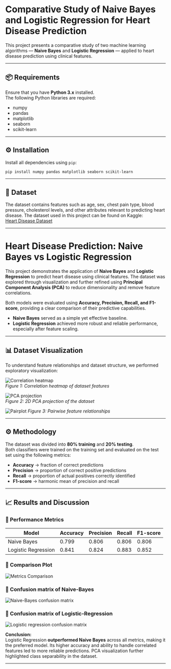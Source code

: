 # Comparative Study of Naive Bayes and Logistic Regression for Heart Disease Prediction  

This project presents a comparative study of two machine learning algorithms — **Naive Bayes** and **Logistic Regression** — applied to heart disease prediction using clinical features.  

---

## 📦 Requirements  

Ensure that you have **Python 3.x** installed.  
The following Python libraries are required:  

- numpy  
- pandas  
- matplotlib  
- seaborn  
- scikit-learn  

---

## ⚙️ Installation  

Install all dependencies using `pip`:  

```bash
pip install numpy pandas matplotlib seaborn scikit-learn
```
---


## 📂 Dataset  

The dataset contains features such as age, sex, chest pain type, blood pressure, cholesterol levels, and other attributes relevant to predicting heart disease. The dataset used in this project can be found on Kaggle:  
[Heart Disease Dataset](https://www.kaggle.com/datasets/mfarhaannazirkhan/heart-dataset)  

---

# Heart Disease Prediction: Naive Bayes vs Logistic Regression  

This project demonstrates the application of **Naive Bayes** and **Logistic Regression** to predict heart disease using clinical features. The dataset was explored through visualization and further refined using **Principal Component Analysis (PCA)** to reduce dimensionality and remove feature correlations.  

Both models were evaluated using **Accuracy, Precision, Recall, and F1-score**, providing a clear comparison of their predictive capabilities.  
- **Naive Bayes** served as a simple yet effective baseline.  
- **Logistic Regression** achieved more robust and reliable performance, especially after feature scaling.  

---

## 📊 Dataset Visualization  

To understand feature relationships and dataset structure, we performed exploratory visualization:  

![Correlation heatmap](correlation_heatmap.png)  
*Figure 1: Correlation heatmap of dataset features*  

![PCA projection](pca_visualization.png)  
*Figure 2: 2D PCA projection of the dataset*  

![Pairplot](pairplot_features.png)
*Figure 3: Pairwise feature relationships*

---

## ⚙️ Methodology  

The dataset was divided into **80% training** and **20% testing**.  
Both classifiers were trained on the training set and evaluated on the test set using the following metrics:  

- **Accuracy** → fraction of correct predictions  
- **Precision** → proportion of correct positive predictions  
- **Recall** → proportion of actual positives correctly identified  
- **F1-score** → harmonic mean of precision and recall  

---

## 📈 Results and Discussion  

### 🔹 Performance Metrics  

| Model               | Accuracy | Precision | Recall | F1-score |
|----------------------|----------|-----------|--------|----------|
| Naive Bayes         | 0.799    | 0.806     | 0.806  | 0.806    |
| Logistic Regression | 0.841    | 0.824     | 0.883  | 0.852    |

### 🔹 Comparison Plot  

![Metrics Comparison](model_metrics_comparison.png) 

### 🔹 Confusion matrix of Naive-Bayes 

![Naive-Bayes confusion matrix](confusion_matrix_nb.png)


### 🔹 Confusion matrix of Logistic-Regression
![Logistic regression confusion matrix](confusion_matrix_lr.png)

**Conclusion:**  
Logistic Regression **outperformed Naive Bayes** across all metrics, making it the preferred model. Its higher accuracy and ability to handle correlated features led to more reliable predictions. PCA visualization further highlighted class separability in the dataset.  

---
